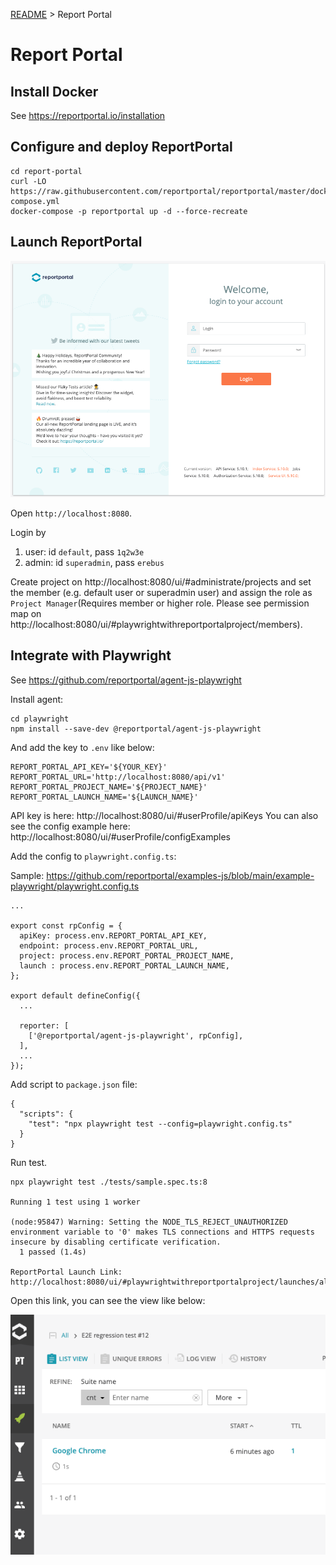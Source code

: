 [README](../README.md) > Report Portal

# Report Portal

## Install Docker
See https://reportportal.io/installation

## Configure and deploy ReportPortal

```
cd report-portal
curl -LO https://raw.githubusercontent.com/reportportal/reportportal/master/docker-compose.yml
docker-compose -p reportportal up -d --force-recreate
```

## Launch ReportPortal

![](./images/report-portal01.png)

Open `http://localhost:8080`.

Login by 

1. user: id `default`, pass `1q2w3e`
2. admin: id `superadmin`, pass `erebus`

Create project on http://localhost:8080/ui/#administrate/projects and set the member (e.g. default user or superadmin user) and assign the role as `Project Manager`(Requires member or higher role. Please see permission map on http://localhost:8080/ui/#playwrightwithreportportalproject/members).


## Integrate with Playwright
See https://github.com/reportportal/agent-js-playwright

Install agent:

```
cd playwright
npm install --save-dev @reportportal/agent-js-playwright
```

And add the key to `.env` like below:

```
REPORT_PORTAL_API_KEY='${YOUR_KEY}'
REPORT_PORTAL_URL='http://localhost:8080/api/v1'
REPORT_PORTAL_PROJECT_NAME='${PROJECT_NAME}'
REPORT_PORTAL_LAUNCH_NAME='${LAUNCH_NAME}'
```

API key is here: http://localhost:8080/ui/#userProfile/apiKeys
You can also see the config example here: http://localhost:8080/ui/#userProfile/configExamples

Add the config to `playwright.config.ts`:

Sample: https://github.com/reportportal/examples-js/blob/main/example-playwright/playwright.config.ts

```
...

export const rpConfig = {
  apiKey: process.env.REPORT_PORTAL_API_KEY,
  endpoint: process.env.REPORT_PORTAL_URL,
  project: process.env.REPORT_PORTAL_PROJECT_NAME,
  launch : process.env.REPORT_PORTAL_LAUNCH_NAME,
};

export default defineConfig({
  ...

  reporter: [
    ['@reportportal/agent-js-playwright', rpConfig],
  ],
  ...
});
```

Add script to `package.json` file:

```
{
  "scripts": {
    "test": "npx playwright test --config=playwright.config.ts"
  }
}
```

Run test.

```
npx playwright test ./tests/sample.spec.ts:8

Running 1 test using 1 worker

(node:95847) Warning: Setting the NODE_TLS_REJECT_UNAUTHORIZED environment variable to '0' makes TLS connections and HTTPS requests insecure by disabling certificate verification.
  1 passed (1.4s)

ReportPortal Launch Link: http://localhost:8080/ui/#playwrightwithreportportalproject/launches/all/16
```

Open this link, you can see the view like below:

![](./images/report-portal02.png)

